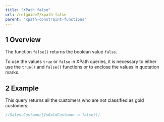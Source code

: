 ```yaml
---
title: "XPath false"
url: /refguide7/xpath-false
parent: "xpath-constraint-functions"
---
```


## 1 Overview

The function `false()` returns the boolean value `false`.

To use the values `true` or `false` in XPath queries, it is necessary to either use the `true()` and `false()` functions or to enclose the values in quotation marks.

## 2 Example

This query returns all the customers who are not classified as gold customers:

```java
//Sales.Customer[IsGoldCustomer = false()]
```
